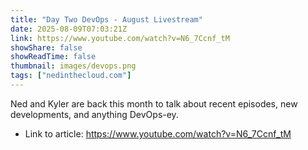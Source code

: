 ```yaml
---
title: "Day Two DevOps - August Livestream"
date: 2025-08-09T07:03:21Z
link: https://www.youtube.com/watch?v=N6_7Ccnf_tM
showShare: false
showReadTime: false
thumbnail: images/devops.png
tags: ["nedinthecloud.com"]
---
```

Ned and Kyler are back this month to talk about recent episodes, new developments, and anything DevOps-ey.

- Link to article: https://www.youtube.com/watch?v=N6_7Ccnf_tM